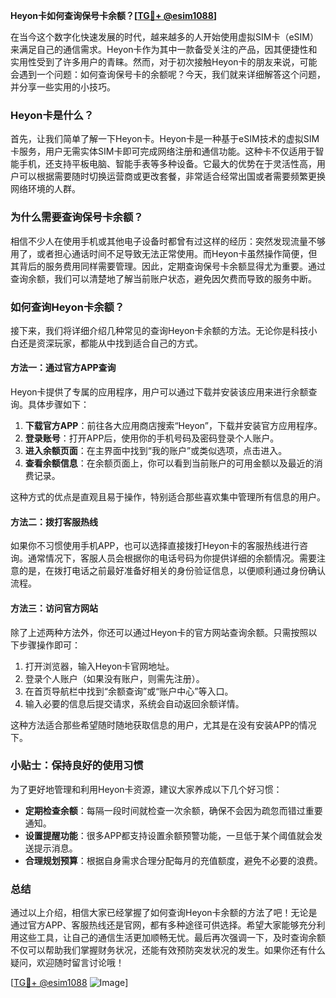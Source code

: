 **Heyon卡如何查询保号卡余额？[[TG💪+ @esim1088](https://t.me/s/esim1088)]**

在当今这个数字化快速发展的时代，越来越多的人开始使用虚拟SIM卡（eSIM）来满足自己的通信需求。Heyon卡作为其中一款备受关注的产品，因其便捷性和实用性受到了许多用户的青睐。然而，对于初次接触Heyon卡的朋友来说，可能会遇到一个问题：如何查询保号卡的余额呢？今天，我们就来详细解答这个问题，并分享一些实用的小技巧。

### Heyon卡是什么？

首先，让我们简单了解一下Heyon卡。Heyon卡是一种基于eSIM技术的虚拟SIM卡服务，用户无需实体SIM卡即可完成网络注册和通信功能。这种卡不仅适用于智能手机，还支持平板电脑、智能手表等多种设备。它最大的优势在于灵活性高，用户可以根据需要随时切换运营商或更改套餐，非常适合经常出国或者需要频繁更换网络环境的人群。

### 为什么需要查询保号卡余额？

相信不少人在使用手机或其他电子设备时都曾有过这样的经历：突然发现流量不够用了，或者担心通话时间不足导致无法正常使用。而Heyon卡虽然操作简便，但其背后的服务费用同样需要管理。因此，定期查询保号卡余额显得尤为重要。通过查询余额，我们可以清楚地了解当前账户状态，避免因欠费而导致的服务中断。

### 如何查询Heyon卡余额？

接下来，我们将详细介绍几种常见的查询Heyon卡余额的方法。无论你是科技小白还是资深玩家，都能从中找到适合自己的方式。

#### 方法一：通过官方APP查询

Heyon卡提供了专属的应用程序，用户可以通过下载并安装该应用来进行余额查询。具体步骤如下：

1. **下载官方APP**：前往各大应用商店搜索“Heyon”，下载并安装官方应用程序。
2. **登录账号**：打开APP后，使用你的手机号码及密码登录个人账户。
3. **进入余额页面**：在主界面中找到“我的账户”或类似选项，点击进入。
4. **查看余额信息**：在余额页面上，你可以看到当前账户的可用金额以及最近的消费记录。

这种方式的优点是直观且易于操作，特别适合那些喜欢集中管理所有信息的用户。

#### 方法二：拨打客服热线

如果你不习惯使用手机APP，也可以选择直接拨打Heyon卡的客服热线进行咨询。通常情况下，客服人员会根据你的电话号码为你提供详细的余额情况。需要注意的是，在拨打电话之前最好准备好相关的身份验证信息，以便顺利通过身份确认流程。

#### 方法三：访问官方网站

除了上述两种方法外，你还可以通过Heyon卡的官方网站查询余额。只需按照以下步骤操作即可：

1. 打开浏览器，输入Heyon卡官网地址。
2. 登录个人账户（如果没有账户，则需先注册）。
3. 在首页导航栏中找到“余额查询”或“账户中心”等入口。
4. 输入必要的信息后提交请求，系统会自动返回余额详情。

这种方法适合那些希望随时随地获取信息的用户，尤其是在没有安装APP的情况下。

### 小贴士：保持良好的使用习惯

为了更好地管理和利用Heyon卡资源，建议大家养成以下几个好习惯：

- **定期检查余额**：每隔一段时间就检查一次余额，确保不会因为疏忽而错过重要通知。
- **设置提醒功能**：很多APP都支持设置余额预警功能，一旦低于某个阈值就会发送提示消息。
- **合理规划预算**：根据自身需求合理分配每月的充值额度，避免不必要的浪费。

### 总结

通过以上介绍，相信大家已经掌握了如何查询Heyon卡余额的方法了吧！无论是通过官方APP、客服热线还是官网，都有多种途径可供选择。希望大家能够充分利用这些工具，让自己的通信生活更加顺畅无忧。最后再次强调一下，及时查询余额不仅可以帮助我们掌握财务状况，还能有效预防突发状况的发生。如果你还有什么疑问，欢迎随时留言讨论哦！

[[TG💪+ @esim1088](https://t.me/s/esim1088) ![Image](https://i.postimg.cc/4NQfJmqS/Snipaste-2025-05-13-00-14-12.png)]